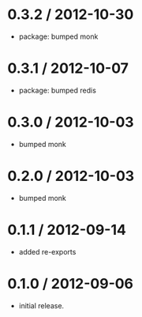 
0.3.2 / 2012-10-30
==================

  * package: bumped monk

0.3.1 / 2012-10-07
==================

  * package: bumped redis

0.3.0 / 2012-10-03
==================

  * bumped monk

0.2.0 / 2012-10-03
==================

  * bumped monk

0.1.1 / 2012-09-14
==================

  * added re-exports

0.1.0 / 2012-09-06
==================

  * initial release.
